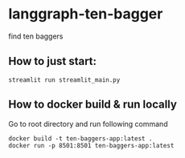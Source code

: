 # langgraph-ten-bagger
find ten baggers

## How to just start:
```
streamlit run streamlit_main.py
```
## How to docker build & run locally
Go to root directory and run following command
```
docker build -t ten-baggers-app:latest .
docker run -p 8501:8501 ten-baggers-app:latest
```